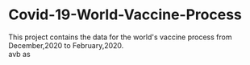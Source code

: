 # Covid-19-World-Vaccine-Process
This project contains  the data for the world's vaccine process from December,2020 to February,2020.  
avb
as
